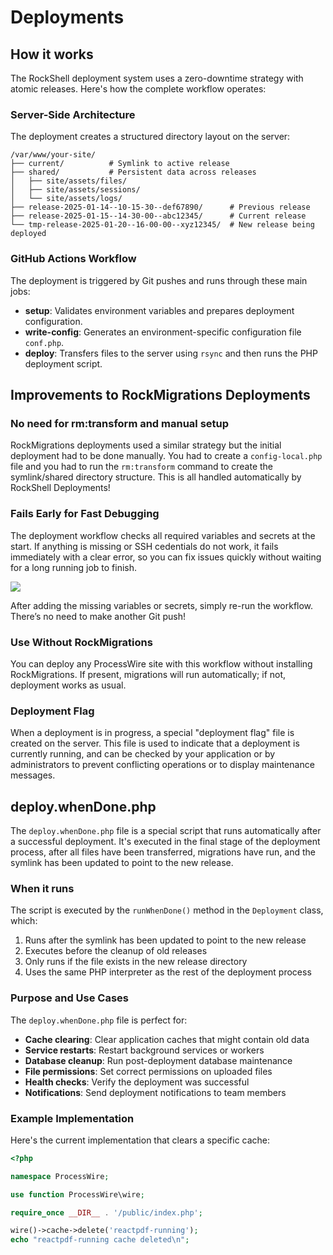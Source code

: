 # Deployments

## How it works

The RockShell deployment system uses a zero-downtime strategy with atomic releases. Here's how the complete workflow operates:

### Server-Side Architecture

The deployment creates a structured directory layout on the server:

```
/var/www/your-site/
├── current/          # Symlink to active release
├── shared/           # Persistent data across releases
│   ├── site/assets/files/
│   ├── site/assets/sessions/
│   └── site/assets/logs/
├── release-2025-01-14--10-15-30--def67890/      # Previous release
├── release-2025-01-15--14-30-00--abc12345/      # Current release
└── tmp-release-2025-01-20--16-00-00--xyz12345/  # New release being deployed
```

### GitHub Actions Workflow

The deployment is triggered by Git pushes and runs through these main jobs:

- **setup**: Validates environment variables and prepares deployment configuration.
- **write-config**: Generates an environment-specific configuration file `conf.php`.
- **deploy**: Transfers files to the server using `rsync` and then runs the PHP deployment script.

## Improvements to RockMigrations Deployments

### No need for rm:transform and manual setup

RockMigrations deployments used a similar strategy but the initial deployment had to be done manually. You had to create a `config-local.php` file and you had to run the `rm:transform` command to create the symlink/shared directory structure. This is all handled automatically by RockShell Deployments!

### Fails Early for Fast Debugging

The deployment workflow checks all required variables and secrets at the start. If anything is missing or SSH cedentials do not work, it fails immediately with a clear error, so you can fix issues quickly without waiting for a long running job to finish.

<img src=https://i.imgur.com/XAHrliO.png class=blur>

After adding the missing variables or secrets, simply re-run the workflow. There’s no need to make another Git push!

### Use Without RockMigrations

You can deploy any ProcessWire site with this workflow without installing RockMigrations. If present, migrations will run automatically; if not, deployment works as usual.

### Deployment Flag

When a deployment is in progress, a special "deployment flag" file is created on the server. This file is used to indicate that a deployment is currently running, and can be checked by your application or by administrators to prevent conflicting operations or to display maintenance messages.

## deploy.whenDone.php

The `deploy.whenDone.php` file is a special script that runs automatically after a successful deployment. It's executed in the final stage of the deployment process, after all files have been transferred, migrations have run, and the symlink has been updated to point to the new release.

### When it runs

The script is executed by the `runWhenDone()` method in the `Deployment` class, which:

1. Runs after the symlink has been updated to point to the new release
2. Executes before the cleanup of old releases
3. Only runs if the file exists in the new release directory
4. Uses the same PHP interpreter as the rest of the deployment process

### Purpose and Use Cases

The `deploy.whenDone.php` file is perfect for:

- **Cache clearing**: Clear application caches that might contain old data
- **Service restarts**: Restart background services or workers
- **Database cleanup**: Run post-deployment database maintenance
- **File permissions**: Set correct permissions on uploaded files
- **Health checks**: Verify the deployment was successful
- **Notifications**: Send deployment notifications to team members

### Example Implementation

Here's the current implementation that clears a specific cache:

```php
<?php

namespace ProcessWire;

use function ProcessWire\wire;

require_once __DIR__ . '/public/index.php';

wire()->cache->delete('reactpdf-running');
echo "reactpdf-running cache deleted\n";
```
